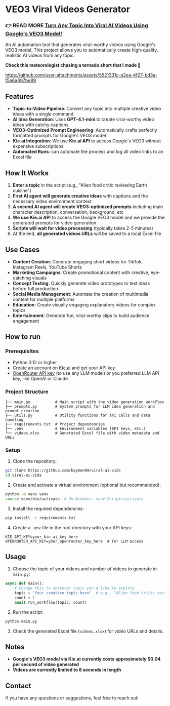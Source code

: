 # VEO3 Viral Videos Generator

### 👉 **READ MORE [Turn Any Topic Into Viral AI Videos Using Google's VEO3 Model!](https://dev.to/kaymen99/turn-any-topic-into-viral-ai-videos-using-googles-veo3-model-c03)**  

An AI automation tool that generates viral-worthy videos using Google's VEO3 model. This project allows you to automatically create high-quality, realistic AI videos from any topic.

**Check this meteorologist chasing a tornado short that I made 🚀**

https://github.com/user-attachments/assets/5521331c-a2ea-4f27-bd3a-f5a6a697be89

## Features

- **Topic-to-Video Pipeline**: Convert any topic into multiple creative video ideas with a single command
- **AI Idea Generation**: Uses **GPT-4.1-mini** to create viral-worthy video ideas with catchy captions
- **VEO3-Optimized Prompt Engineering**: Automatically crafts perfectly formatted prompts for Google's VEO3 model
- **Kie.ai Integration**: We use **Kie.ai API** to access Google's VEO3 without expensive subscriptions
- **Automated Runs**: can automate the process and log all video links to an Excel file

## How It Works

1. **Enter a topic** in the script (e.g., "Alien food critic reviewing Earth cuisine")
2. **First AI agent will generate creative ideas** with captions and the necessary video environment context
3. **A second AI agent will create VEO3-optimized prompts** including main character description, conversation, background, etc 
4. **We use Kie.ai API** to access the Google VEO3 model and we provide the generated prompts for video generation
5. **Scripts will wait for video processing** (typically takes 2-5 minutes)
6. At the end, **all generated videos URLs** will be saved to a local Excel file 

## Use Cases

- **Content Creation**: Generate engaging short videos for TikTok, Instagram Reels, YouTube Shorts
- **Marketing Campaigns**: Create promotional content with creative, eye-catching visuals
- **Concept Testing**: Quickly generate video prototypes to test ideas before full production
- **Social Media Management**: Automate the creation of multimedia content for multiple platforms
- **Education**: Create visually engaging explanatory videos for complex topics
- **Entertainment**: Generate fun, viral-worthy clips to build audience engagement

## How to run 

### Prerequisites

- Python 3.12 or higher
- Create an account on [Kie.ai](https://kie.ai) and get your API key
- [OpenRouter API key](https://openrouter.ai/) (to use any LLM model) or you preferred LLM API key, like OpenAI or Claude

### Project Structure

```
├── main.py           # Main script with the video generation workflow
├── prompts.py        # System prompts for LLM idea generation and prompt creation
├── utils.py          # Utility functions for API calls and data handling
├── requirements.txt  # Project dependencies
├── .env              # Environment variables (API keys, etc.)
└── videos.xlsx       # Generated Excel file with video metadata and URLs
```

### Setup

1. Clone the repository:
```bash
git clone https://github.com/kaymen99/viral-ai-vids
cd viral-ai-vids
```

2. Create and activate a virtual environment (optional but recommended):
```bash
python -m venv venv
source venv/bin/activate  # On Windows: venv\Scripts\activate
```

3. Install the required dependencies:
```bash
pip install -r requirements.txt
```

4. Create a `.env` file in the root directory with your API keys:
```
KIE_API_KEY=your_kie_ai_key_here
OPENROUTER_API_KEY=your_openrouter_key_here  # For LLM access
```

## Usage

1. Choose the topic of your videos and number of videos to generate in `main.py`:

```python
async def main():
    # Change this to whatever topic you'd like to explore
    topic = "Your creative topic here"  # e.g., "Alien food critic reviewing Earth cuisine"
    count = 1
    await run_workflow(topic, count)
```

2. Run the script:

```bash
python main.py
```

3. Check the generated Excel file (`videos.xlsx`) for video URLs and details.


## Notes

- **Google's VEO3 model via Kie.ai currently costs approximately $0.04 per second of video generated**
- **Videos are currently limited to 8 seconds in length**

## **Contact**

If you have any questions or suggestions, feel free to reach out!